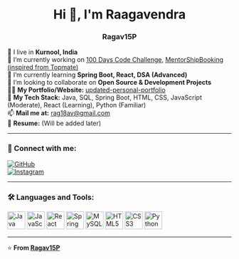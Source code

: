 <h1 align="center">Hi 👋, I'm Raagavendra</h1>
<h3 align="center">Ragav15P</h3>

📍 I live in **Kurnool, India**  
🔭 I’m currently working on [100 Days Code Challenge](https://github.com/Ragav15P/DSA), [MentorShipBooking (inspired from Topmate)](https://github.com/Ragav15P/MentorShipBooking)  
🌱 I’m currently learning **Spring Boot, React, DSA (Advanced)**  
👯 I’m looking to collaborate on **Open Source & Development Projects**  
👨‍💻 **My Portfolio/Website:** [updated-personal-portfolio](https://updated-personal-portfolio-full-mef1tykyi.vercel.app/)  
💬 **My Tech Stack:** Java, SQL, Spring Boot, HTML, CSS, JavaScript (Moderate), React (Learning), Python (Familiar)  
📫 **Mail me at:** [rag18av@gmail.com](mailto:rag18av@gmail.com)  
📄 **Resume:** (Will be added later)  

---

### 🚀 Connect with me:
[![GitHub](https://img.shields.io/badge/GitHub-100000?style=for-the-badge&logo=github&logoColor=white)](https://github.com/Ragav15P)  
[![Instagram](https://img.shields.io/badge/Instagram-E4405F?style=for-the-badge&logo=instagram&logoColor=white)](https://www.instagram.com/hello_ragav7/)  

---

### 🛠️ Languages and Tools:
<p align="left"> 
    <img src="https://cdn.jsdelivr.net/gh/devicons/devicon/icons/java/java-original.svg" alt="Java" width="40" height="40"/>
    <img src="https://cdn.jsdelivr.net/gh/devicons/devicon/icons/javascript/javascript-original.svg" alt="JavaScript" width="40" height="40"/>
    <img src="https://cdn.jsdelivr.net/gh/devicons/devicon/icons/react/react-original.svg" alt="React" width="40" height="40"/>
    <img src="https://cdn.jsdelivr.net/gh/devicons/devicon/icons/spring/spring-original.svg" alt="Spring Boot" width="40" height="40"/>
    <img src="https://cdn.jsdelivr.net/gh/devicons/devicon/icons/mysql/mysql-original.svg" alt="MySQL" width="40" height="40"/>
    <img src="https://cdn.jsdelivr.net/gh/devicons/devicon/icons/html5/html5-original.svg" alt="HTML5" width="40" height="40"/>
    <img src="https://cdn.jsdelivr.net/gh/devicons/devicon/icons/css3/css3-original.svg" alt="CSS3" width="40" height="40"/>
    <img src="https://cdn.jsdelivr.net/gh/devicons/devicon/icons/python/python-original.svg" alt="Python" width="40" height="40"/>
</p>

---

⭐ **From [Ragav15P](https://github.com/Ragav15P)**  
